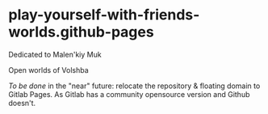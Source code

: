 # play-yourself-with-friends-worlds.github-pages
Dedicated to Malen'kiy Muk

Open worlds of Volshba

*To be done* in the "near" future: relocate the repository & floating domain to Gitlab Pages. As Gitlab has a community opensource version and Github doesn't.
